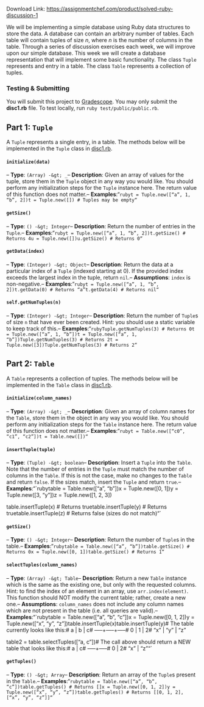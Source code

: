 Download Link: https://assignmentchef.com/product/solved-ruby-discussion-1
<br>



We will be implementing a simple database using Ruby data structures to store the data. A database can contain an arbitrary number of tables. Each table will contain tuples of size *n*, where *n* is the number of columns in the table. Through a series of discussion exercises each week, we will improve upon our simple database. This week we will create a database representation that will implement some basic functionality. The class `Tuple` represents and entry in a table. The class `Table` represents a collection of tuples.

### Testing &amp; Submitting

You will submit this project to [Gradescope](https://www.gradescope.com/courses/171498/assignments/644881). You may only submit the **disc1.rb** file. To test locally, run `ruby test/public/public.rb`.

## Part 1: `Tuple`

A `Tuple` represents a single entry, in a table. The methods below will be implemented in the `Tuple` class in [disc1.rb](src/disc1.rb).

#### `initialize(data)`

– **Type**: `(Array) -&gt; _`– **Description**: Given an array of values for the tuple, store them in the `Tuple` object in any way you would like. You should perform any initialization steps for the `Tuple` instance here. The return value of this function does not matter.– **Examples**:“`rubyt = Tuple.new([“a”, 1, “b”, 2])t = Tuple.new([]) # Tuples may be empty“`

#### `getSize()`

– **Type**: `() -&gt; Integer`– **Description**: Return the number of entries in the `Tuple`.– **Examples**:“`rubyt = Tuple.new([“a”, 1, “b”, 2])t.getSize() # Returns 4u = Tuple.new([])u.getSize() # Returns 0“`

#### `getData(index)`

– **Type**: `(Integer) -&gt; Object`– **Description**: Return the data at a particular index of a `Tuple` (indexed starting at 0). If the provided index exceeds the largest index in the tuple, return `nil`.– **Assumptions**: `index` is non-negative.– **Examples**:“`rubyt = Tuple.new([“a”, 1, “b”, 2])t.getData(0) # Returns “a”t.getData(4) # Returns nil“`

#### `self.getNumTuples(n)`

– **Type**: `(Integer) -&gt; Integer`– **Description**: Return the number of `Tuple`s of size `n` that have ever been created. Hint: you should use a static variable to keep track of this.– **Examples**:“`rubyTuple.getNumTuples(3) # Returns 0t = Tuple.new([“a”, 1, “b”])t = Tuple.new([“a”, 1, “b”])Tuple.getNumTuples(3) # Returns 2t = Tuple.new([3])Tuple.getNumTuples(3) # Returns 2“`

## Part 2: `Table`

A `Table` represents a collection of tuples. The methods below will be implemented in the `Table` class in [disc1.rb](src/disc1.rb).

#### `initialize(column_names)`

– **Type**: `(Array) -&gt; _`– **Description**: Given an array of column names for the `Table`, store them in the object in any way you would like. You should perform any initialization steps for the `Table` instance here. The return value of this function does not matter.– **Examples**:“`rubyt = Table.new([“c0”, “c1”, “c2”])t = Table.new([])“`

#### `insertTuple(tuple)`

– **Type**: `(Tuple) -&gt; boolean`– **Description**: Insert a `Tuple` into the `Table`. Note that the number of entries in the `Tuple` must match the number of columns in the `Table`. If this is not the case, make no changes to the `Table` and return `false`. If the sizes match, insert the `Tuple` and return `true`.– **Examples**:“`rubytable = Table.new([“a”, “b”])x = Tuple.new([0, 1])y = Tuple.new([3, “y”])z = Tuple.new([1, 2, 3])

table.insertTuple(x) # Returns truetable.insertTuple(y) # Returns truetable.insertTuple(z) # Returns false (sizes do not match)“`

#### `getSize()`

– **Type**: `() -&gt; Integer`– **Description**: Return the number of `Tuple`s in the table.– **Examples**:“`rubytable = Table.new([“a”, “b”])table.getSize() # Returns 0x = Tuple.new([0, 1])table.getSize() # Returns 1“`

#### `selectTuples(column_names)`

– **Type**: `(Array) -&gt; Table`– **Description**: Return a new `Table` instance which is the same as the existing one, but only with the requested columns. Hint: to find the index of an element in an array, use `arr.index(element)`. This function should NOT modify the current table; rather, create a new one.– **Assumptions**: `column_names` does not include any column names which are not present in the table (i.e. all queries are valid).– **Examples**:“`rubytable = Table.new([“a”, “b”, “c”])x = Tuple.new([0, 1, 2])y = Tuple.new([“x”, “y”, “z”])table.insertTuple(x)table.insertTuple(y)# The table currently looks like this:# a | b | c# —–+—–+—–# 0 | 1 | 2# “x” | “y” | “z”

table2 = table.selectTuples([“a, c”])# The call above should return a NEW table that looks like this:# a | c# —–+—–# 0 | 2# “x” | “z”“`

#### `getTuples()`

– **Type**: `() -&gt; Array`– **Description**: Return an array of the `Tuple`s present in the `Table`.– **Examples**:“`rubytable = Table.new([“a”, “b”, “c”])table.getTuples() # Returns []x = Tuple.new([0, 1, 2])y = Tuple.new([“x”, “y”, “z”])table.getTuples() # Returns [[0, 1, 2], [“x”, “y”, “z”]]“`
